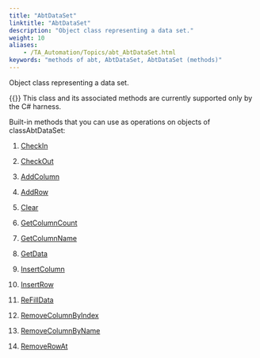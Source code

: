 ```yaml
--- 
title: "AbtDataSet"
linktitle: "AbtDataSet"
description: "Object class representing a data set."
weight: 10
aliases: 
    - /TA_Automation/Topics/abt_AbtDataSet.html
keywords: "methods of abt, AbtDataSet, AbtDataSet (methods)"
---
```


Object class representing a data set.

{{<note>}} This class and its associated methods are currently supported only by the C\# harness.

Built-in methods that you can use as operations on objects of classAbtDataSet:

1.  [CheckIn](/automation-guide/action-based-testing-language/testarchitect-automation-classes/automation-classes/abtdataset/checkin)  

2.  [CheckOut](/automation-guide/action-based-testing-language/testarchitect-automation-classes/automation-classes/abtdataset/checkout)  

3.  [AddColumn](/automation-guide/action-based-testing-language/testarchitect-automation-classes/automation-classes/abtdataset/addcolumn)  

4.  [AddRow](/automation-guide/action-based-testing-language/testarchitect-automation-classes/automation-classes/abtdataset/addrow)  

5.  [Clear](/automation-guide/action-based-testing-language/testarchitect-automation-classes/automation-classes/abtdataset/clear)  

6.  [GetColumnCount](/automation-guide/action-based-testing-language/testarchitect-automation-classes/automation-classes/abtdataset/getcolumncount)  

7.  [GetColumnName](/automation-guide/action-based-testing-language/testarchitect-automation-classes/automation-classes/abtdataset/getcolumnname)  

8.  [GetData](/automation-guide/action-based-testing-language/testarchitect-automation-classes/automation-classes/abtdataset/getdata)  

9.  [InsertColumn](/automation-guide/action-based-testing-language/testarchitect-automation-classes/automation-classes/abtdataset/insertcolumn)  

10. [InsertRow](/automation-guide/action-based-testing-language/testarchitect-automation-classes/automation-classes/abtdataset/insertrow)  

11. [ReFillData](/automation-guide/action-based-testing-language/testarchitect-automation-classes/automation-classes/abtdataset/refilldata)  

12. [RemoveColumnByIndex](/automation-guide/action-based-testing-language/testarchitect-automation-classes/automation-classes/abtdataset/removecolumnbyindex)  

13. [RemoveColumnByName](/automation-guide/action-based-testing-language/testarchitect-automation-classes/automation-classes/abtdataset/removecolumnbyname)  

14. [RemoveRowAt](/automation-guide/action-based-testing-language/testarchitect-automation-classes/automation-classes/abtdataset/removerowat)  





